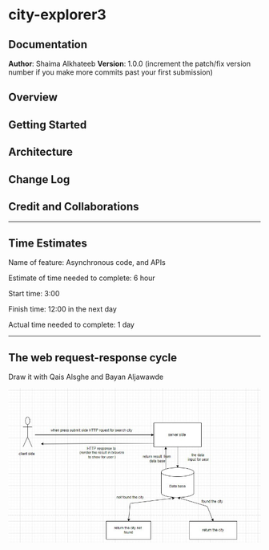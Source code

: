 # city-explorer3

## Documentation

**Author**: Shaima Alkhateeb
**Version**: 1.0.0 (increment the patch/fix version number if you make more commits past your first submission)

## Overview
<!-- Provide a high level overview of what this application is and why you are building it, beyond the fact that it's an assignment for this class. (i.e. What's your problem domain?) -->

## Getting Started
<!-- What are the steps that a user must take in order to build this app on their own machine and get it running? -->

## Architecture
<!-- Provide a detailed description of the application design. What technologies (languages, libraries, etc) you're using, and any other relevant design information. -->

## Change Log
<!-- Use this area to document the iterative changes made to your application as each feature is successfully implemented. Use time stamps. Here's an example:

01-01-2001 4:59pm - Application now has a fully-functional express server, with a GET route for the location resource. -->

## Credit and Collaborations
<!-- Give credit (and a link) to other people or resources that helped you build this application. -->

----

## Time Estimates

Name of feature: Asynchronous code, and APIs

Estimate of time needed to complete: 6 hour

Start time: 3:00

Finish time: 12:00 in the next day

Actual time needed to complete: 1 day

----

## The web request-response cycle

Draw it with Qais Alsghe and Bayan Aljawawde

![data-flow](./images/data-flow.jpg)
